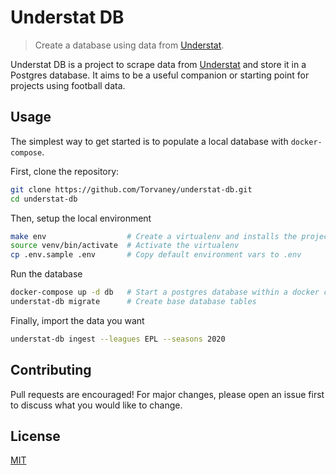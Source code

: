 # Understat DB
> Create a database using data from <a href='understat.com'>Understat</a>.


Understat DB is a project to scrape data from [Understat](understat.com) and store it in a Postgres database. It aims to be a useful companion or starting point for projects using football data.

## Usage

The simplest way to get started is to populate a local database with `docker-compose`.

First, clone the repository:

```bash
git clone https://github.com/Torvaney/understat-db.git
cd understat-db
```

Then, setup the local environment

```bash
make env                  # Create a virtualenv and installs the project & dependencies
source venv/bin/activate  # Activate the virtualenv
cp .env.sample .env       # Copy default environment vars to .env
```

Run the database

```bash
docker-compose up -d db   # Start a postgres database within a docker container
understat-db migrate      # Create base database tables
```

Finally, import the data you want

```bash
understat-db ingest --leagues EPL --seasons 2020
```


## Contributing

Pull requests are encouraged! For major changes, please open an issue first to discuss what you would like to change.

## License

[MIT](https://choosealicense.com/licenses/mit/)
